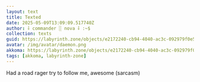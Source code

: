 ```yaml
---
layout: text
title: Texted
date: 2025-05-09T13:09:09.517740Z
author: ⸸ commander ░ nova ⸸ :~$
collection: texts
guid: https://labyrinth.zone/objects/e2172240-cb94-4040-ac3c-092979f0e5ce
avatar: /img/avatar/daemon.png
akkoma: https://labyrinth.zone/objects/e2172240-cb94-4040-ac3c-092979f0e5ce
tags: [akkoma, labyrinth-zone]
---
```


<p>Had a road rager try to follow me, awesome (sarcasm)</p>